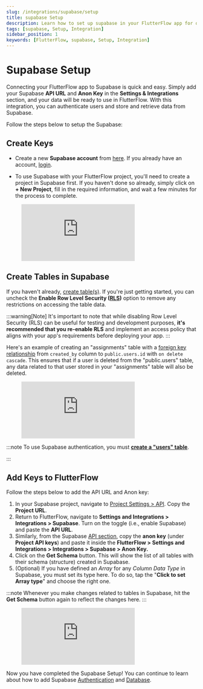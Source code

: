 ```yaml
---
slug: /integrations/supabase/setup
title: supabase Setup
description: Learn how to set up supabase in your FlutterFlow app for database and authentication functionalities.
tags: [supabase, Setup, Integration]
sidebar_position: 1
keywords: [FlutterFlow, supabase, Setup, Integration]
---
```


# Supabase Setup

Connecting your FlutterFlow app to Supabase is quick and easy. Simply add your Supabase **API 
URL** and **Anon Key** in the **Settings & Integrations** section, and your data will be ready to 
use in FlutterFlow. With this integration, you can authenticate users and store and retrieve data from Supabase.

Follow the steps below to setup the Supabase:
## Create Keys

- Create a new **Supabase account** from [here](https://app.supabase.com/sign-up). If you already 
have an account, [login](https://app.supabase.com/sign-in).

- To use Supabase with your FlutterFlow project, you'll need to create a project in Supabase 
first. If you haven't done so already, simply click on **+ New Project**, fill in the required information, and wait a few minutes for the process to complete.

<figure>
    <div class="video-container"><iframe src="https://www.loom.
com/embed/19ede54035c54b88bb07e043c5c0d60e?sid=dc8e9438-ffc9-4b51-ab44-02ed4931224c" frameborder="0" allow="accelerometer; autoplay; clipboard-write; encrypted-media; gyroscope; picture-in-picture; web-share" referrerpolicy="strict-origin-when-cross-origin" allowfullscreen></iframe></div>

  <figcaption class="centered-caption"></figcaption>
</figure>


## Create Tables in Supabase

If you haven't already, [create table(s)](https://supabase.com/docs/guides/database/tables#creating-tables). If you're just getting started, you can uncheck the **Enable Row Level Security (**[**RLS**](https://supabase.com/docs/guides/auth/row-level-security)**)** option to remove any restrictions on accessing the table data.

:::warning[Note]
It's important to note that while disabling Row Level Security (RLS) can be useful for testing and development purposes, **it's recommended that you re-enable RLS** and implement an access policy that aligns with your app's requirements before deploying your app.
:::

Here's an example of creating an "assignments" table with a [foreign key relationship](https://supabase.com/docs/guides/database/tables#joining-tables-with-foreign-keys) from `created_by` column to `public.users.id` with `on delete cascade`. This ensures that if a user is deleted from the "public.users" table, any data related to that user stored in your "assignments" table will also be deleted.

<figure>
    <div class="video-container"><iframe src="https://www.loom.
com/embed/048ec7fadee04a11acab7c0ff65e0593?sid=3a429983-8512-4d60-af85-f2ffc1bac862" frameborder="0" allow="accelerometer; autoplay; clipboard-write; encrypted-media; gyroscope; picture-in-picture; web-share" referrerpolicy="strict-origin-when-cross-origin" allowfullscreen></iframe></div>
  <figcaption class="centered-caption"></figcaption>
</figure>



:::note
To use Supabase authentication, you must 
[**create a "users" table**](../authentication/supabase-auth/initial-setup.md#1-creating-a-users-table).

:::

## Add Keys to FlutterFlow


Follow the steps below to add the API URL and Anon key:

1. In your Supabase project, navigate to [Project Settings > API](https://app.supabase.com/project/cwnjvtflygqlpxdpsujv/settings/api). Copy the **Project URL**.
2. Return to FlutterFlow, navigate to **Settings and Integrations > Integrations > Supabase**. Turn on the toggle (i.e., enable Supabase) and paste the **API URL**.
3. Similarly, from the Supabase [API section](https://app.supabase.com/project/cwnjvtflygqlpxdpsujv/settings/api), copy the **anon key** (under **Project API keys**) and paste it inside the **FlutterFlow > Settings and Integrations > Integrations > Supabase > Anon Key.**
4. Click on the **Get Schema** button. This will show the list of all tables with their schema (structure) created in Supabase.
5. (Optional) If you have defined an *Array* for any *Column Data Type* in Supabase, you must set its type here. To do so, tap the "**Click to set Array type**" and choose the right one.

:::note
Whenever you make changes related to tables in Supabase, hit the **Get Schema** button again to reflect the changes here.
:::

<figure>
   <div class="video-container"><iframe src="https://www.loom.
   com/embed/47e1478146f04e83a9cfef5a873ad49b?sid=dea01d9a-7262-4fdd-9cbe-4d7bc50f9ff3" frameborder="0" allow="accelerometer; autoplay; clipboard-write; encrypted-media; gyroscope; picture-in-picture; web-share" referrerpolicy="strict-origin-when-cross-origin" allowfullscreen></iframe></div>
   
   
  <figcaption class="centered-caption"></figcaption>
</figure>


Now you have completed the Supabase Setup! You can continue to learn about how to add Supabase [Authentication](/data-and-backend/supabase/supabase-authentication) and [Database](/data-and-backend/supabase/supabase-database).

